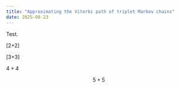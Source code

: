 ```yaml
---
title: "Approximating the Viterbi path of triplet Markov chains"
date: 2025-08-23
---
```


Test.

[2+2]

\[3+3\]

$4+4$

$$5+5$$
